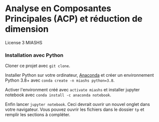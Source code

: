 # Analyse en Composantes Principales (ACP) et réduction de dimension

License 3 MIASHS

### Installation avec Python

Cloner ce projet avec `git clone`.

Installer Python sur votre ordinateur, [Anaconda](https://www.anaconda.com/) et créer un environnement Python 3.8+ avec `conda create -n miashs python=3.8`.

Activer l'environment créé avec `activate miashs` et installer jupyter notebook avec `conda install -c anaconda notebook`.

Enfin lancer `jupyter notebook`. Ceci devrait ouvrir un nouvel onglet dans votre navigateur. Vous pouvez ouvrir les fichiers dans le dossier `tp` et remplir les sections à compléter.
